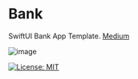 # Bank

SwiftUI Bank App Template. [Medium](https://asilarslan.medium.com/swiftui-ile-banka-uygulamas%C4%B1-geli%C5%9Ftirmek-7a3eacb628c0)

 
 ![image](https://miro.medium.com/max/1400/1*XM7-pKwl2VqcF0UIZ8rQ2g.png) 
 
 
[![License: MIT](https://img.shields.io/badge/License-MIT-yellow.svg)](https://opensource.org/licenses/MIT)
